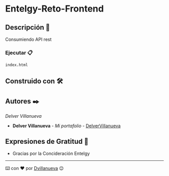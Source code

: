 # Entelgy-Reto-Frontend




## Descripción 🚀

Consumiendo API rest


### Ejecutar 📋


```
index.html
```


## Construido con 🛠️


  
## Autores ✒️

_Delver Villanueva_


* **Delver Villanueva** - *Mi portafolio* - [DelverVillanueva](https://delvervillanueva.netlify.app/)

## Expresiones de Gratitud 🎁

* Gracias por la Concideración Entelgy

---
⌨️ con ❤️ por [Dvillanueva](https://github.com/delvervillanueva) 😉
